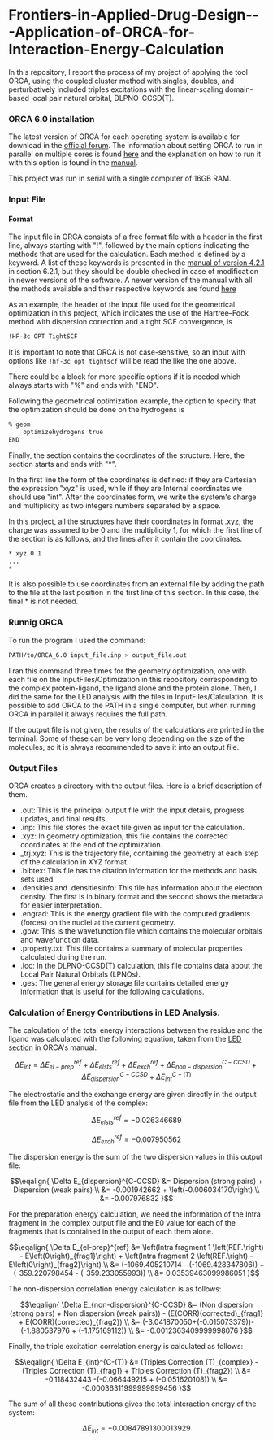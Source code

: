# Frontiers-in-Applied-Drug-Design---Application-of-ORCA-for-Interaction-Energy-Calculation

In this repository, I report the process of my project of applying the tool ORCA, using the coupled cluster method with singles, doubles, and perturbatively included triples excitations with the linear-scaling domain-based local pair natural orbital, DLPNO-CCSD(T).


### ORCA 6.0 installation 

The latest version of ORCA for each operating system is available for download in the [official forum](https://orcaforum.kofo.mpg.de/). The information about setting ORCA to run in parallel on multiple cores is found [here](https://sites.google.com/site/orcainputlibrary/setting-up-orca) and the explanation on how to run it with this option is found in the [manual](https://www.faccts.de/docs/orca/5.0/tutorials/first_steps/parallel.html).

This project was run in serial with a single computer of 16GB RAM.


### Input File
#### Format

The input file in ORCA consists of a free format file with a header in the first line, always starting with "!", followed by the main options indicating the methods that are used for the calculation. Each method is defined by a keyword. A list of these keywords is presented in the [manual of version 4.2.1](https://www.afs.enea.it/software/orca/orca_manual_4_2_1.pdf) in section 6.2.1, but they should be double checked in case of modification in newer versions of the software. A newer version of the manual with all the methods available and their respective keywords are found [here](https://www.faccts.de/docs/orca/6.0/manual/contents/docu.html)

As an example, the header of the input file used for the geometrical optimization in this project, which indicates the use of the Hartree–Fock method with dispersion correction and a tight SCF convergence, is 
```bash
!HF-3c OPT TightSCF
```
It is important to note that ORCA is not case-sensitive, so an input with options like `!hf-3c opt tightscf` will be read the like the one above.

There could be a block for more specific options if it is needed which always starts with "%" and ends with "END". 

Following the geometrical optimization example, the option to specify that the optimization should be done on the hydrogens is 
```bash
% geom
    optimizehydrogens true
END
```

Finally, the section contains the coordinates of the structure. Here, the section starts and ends with "\*". 

In the first line the form of the coordinates is defined: if they are Cartesian the expression "xyz" is used, while if they are Internal coordinates we should use "int". After the coordinates form, we write the system's charge and multiplicity as two integers numbers separated by a space.

In this project, all the structures have their coordinates in format .xyz, the charge was assumed to be 0 and the multiplicity 1, for which the first line of the section is as follows, and the lines after it contain the coordinates.
```bash
* xyz 0 1
...
*
```
It is also possible to use coordinates from an external file by adding the path to the file at the last position in the first line of this section. In this case, the final * is not needed.

### Runnig ORCA
To run the program I used the command:
```bash
PATH/to/ORCA_6.0 input_file.inp > output_file.out
```
I ran this command three times for the geometry optimization, one with each file on the InputFiles/Optimization in this repository corresponding to the complex protein-ligand, the ligand alone and the protein alone. Then, I did the same for the LED analysis with the files in InputFiles/Calculation.
It is possible to add ORCA to the PATH in a single computer, but when running ORCA in parallel it always requires the full path.

If the output file is not given, the results of the calculations are printed in the terminal. Some of these can be very long depending on the size of the molecules, so it is always recommended to save it into an output file.

### Output Files
ORCA creates a directory with the output files. Here is a brief description of them.
* .out: This is the principal output file with the input details, progress updates, and final results.
* .inp: This file stores the exact file given as input for the calculation.
* .xyz: In geometry optimization, this file contains the corrected coordinates at the end of the optimization.
* _trj.xyz: This is the trajectory file, containing the geometry at each step of the calculation in XYZ format.
* .bibtex: This file has the citation information for the methods and basis sets used.
* .densities and .densitiesinfo: This file has information about the electron density. The first is in binary format and the second shows the metadata for easier interpretation.
* .engrad: This is the energy gradient file with the computed gradients (forces) on the nuclei at the current geometry.
* .gbw: This is the wavefunction file which contains the molecular orbitals and wavefunction data.
* .property.txt: This file contains a summary of molecular properties calculated during the run.
* .loc: In the DLPNO-CCSD(T) calculation, this file contains data about the Local Pair Natural Orbitals (LPNOs).
* .ges: The general energy storage file contains detailed energy information that is useful for the following calculations.
  

### Calculation of Energy Contributions in LED Analysis.
The calculation of the total energy interactions between the residue and the ligand was calculated with the following equation, taken from the [LED section](https://www.faccts.de/docs/orca/6.0/tutorials/prop/led.html) in ORCA's manual.


```math
\Delta E_{int} = \Delta E_{el-prep}^{ref} + \Delta E_{elsts}^{ref} + \Delta E_{exch}^{ref} + \Delta E_{non-dispersion}^{C-CCSD} + \Delta E_{dispersion}^{C-CCSD} + \Delta E_{int}^{C-(T)}
```
The electrostatic and the exchange energy are given directly in the output file from the LED analysis of the complex:

```math
\Delta E_{elsts}^{ref} = -0.026346689
```

```math
\Delta E_{exch}^{ref} = -0.007950562
```
The dispersion energy is the sum of the two dispersion values in this output file:


$$\eqalign{ 
\Delta E_{dispersion}^{C-CCSD} &= Dispersion (strong pairs) + Dispersion (weak pairs) \\
&= -0.001942662 + \left(-0.006034170\right) \\ 
&= -0.007976832
}$$


For the preparation energy calculation, we need the information of the Intra fragment in the complex output file and the E0 value for each of the fragments that is contained in the output of each them alone.

$$\eqalign{
\Delta E_{el-prep}^{ref} &= \left(Intra fragment 1 \left(REF.\right) - E\left(0\right)_{frag1}\right) + \left(Intra fragment 2 \left(REF.\right) - E\left(0\right)_{frag2}\right) \\ 
&= (-1069.405210714 - (-1069.428347806)) +  (-359.220798454 - (-359.233055993)) \\ 
&= 0.03539463099986051
}$$

The non-dispersion correlation energy calculation is as follows:

$$\eqalign{
\Delta E_{non-dispersion}^{C-CCSD} &= (Non dispersion (strong pairs) + Non dispersion (weak pairs)) - (E(CORR)(corrected)_{frag1} + E(CORR)(corrected)_{frag2}) \\ 
&= (-3.041870050+(-0.015073379))-(-1.880537976 + (-1.175169112)) \\ 
&= -0.0012363409999998076
}$$

Finally, the triple excitation correlation energy is calculated as follows:

$$\eqalign{
\Delta E_{int}^{C-(T)} &= (Triples Correction (T)_{complex} - (Triples Correction (T)_{frag1} + Triples Correction (T)_{frag2}) \\ 
&= -0.118432443 -(-0.066449215 + (-0.051620108)) \\ 
&= -0.00036311999999999456
}$$

The sum of all these contributions gives the total interaction energy of the system:
```math
\Delta E_{int} = -0.00847891300013929
```



